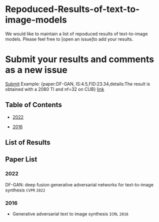 # Repoduced-Results-of-text-to-image-models

We would like to maintain a list of repoduced results of text-to-image models. Please feel free to [open an issue]to add your results.

# Submit your results and comments as a new issue
[Submit](https://github.com/senmaoy/Repoduced-Results-of-text-to-image-models/issues/new/choose)
Example: {paper:DF-GAN, IS:4.5,FID:23.34,details:The result is obtained with a 2080 TI and nf=32 on CUB}
[link](https://github.com/senmaoy/Repoduced-Results-of-text-to-image-models/issues/1)

## <a name="toc">Table of Contents</a>
- <a href="#2022">2022</a>

- <a href="#2016">2016</a>

## <a name="list">List of Results</a>


## <a name="Paper List">Paper List</a>



### <a name="first paper">2022</a> 

DF-GAN: deep fusion generative adversarial networks for text-to-image synthesis `CVPR` `2022`
### <a name="first paper">2016</a> 
 - Generative adversarial text to image synthesis  `ICML` `2016`







